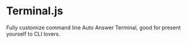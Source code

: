 # Terminal.js
Fully customize command line Auto Answer Terminal, good for present yourself to CLI lovers.
